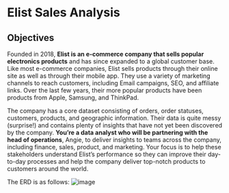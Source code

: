 # Elist Sales Analysis

## Objectives
Founded in 2018, **Elist is an e-commerce company that sells popular electronics products** and has since expanded to a global customer base. 
Like most e-commerce companies, Elist sells products through their online site as well as through their mobile app. 
They use a variety of marketing channels to reach customers, including Email campaigns, SEO, and affiliate links. 
Over the last few years, their more popular products have been products from Apple, Samsung, and ThinkPad.

The company has a core dataset consisting of orders, order statuses, customers, products, and geographic information. 
Their data is quite messy (surprise!) and contains plenty of insights that have not yet been discovered by the company. 
**You’re a data analyst who will be partnering with the head of operations**, Angie, to deliver insights to teams across the company, including finance, sales, product, and marketing. 
Your focus is to help these stakeholders understand Elist’s performance so they can improve their day-to-day processes and help the company deliver top-notch products to customers around the world.

The ERD is as follows: ![image](https://github.com/user-attachments/assets/7cc75dd5-3606-4e21-9906-5881eba261d6)
